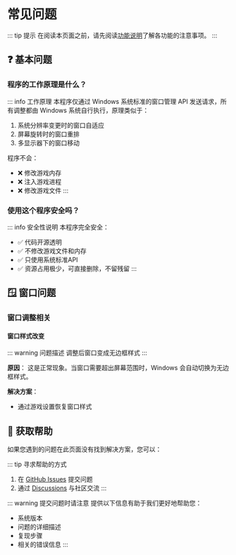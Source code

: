 # 常见问题

::: tip 提示
在阅读本页面之前，请先阅读[功能说明](/zh/guide/features)了解各功能的注意事项。
:::

## ❓ 基本问题

### 程序的工作原理是什么？

::: info 工作原理
本程序仅通过 Windows 系统标准的窗口管理 API 发送请求，所有调整都由 Windows 系统自行执行，原理类似于：

1. 系统分辨率变更时的窗口自适应
2. 屏幕旋转时的窗口重排
3. 多显示器下的窗口移动

程序不会：
- ❌ 修改游戏内存
- ❌ 注入游戏进程
- ❌ 修改游戏文件
:::

### 使用这个程序安全吗？

::: info 安全性说明
本程序完全安全：

- ✅ 代码开源透明
- ✅ 不修改游戏文件和内存
- ✅ 只使用系统标准API
- ✅ 资源占用极少，可直接删除，不留残留
:::

## 🪟 窗口问题

### 窗口调整相关

#### 窗口样式改变

::: warning 问题描述
调整后窗口变成无边框样式
:::

**原因**：
这是正常现象。当窗口需要超出屏幕范围时，Windows 会自动切换为无边框样式。

**解决方案**：
- 通过游戏设置恢复窗口样式

## 💬 获取帮助

如果您遇到的问题在此页面没有找到解决方案，您可以：

::: tip 寻求帮助的方式
1. 在 [GitHub Issues](https://github.com/ChanIok/SpinningMomo/issues) 提交问题
2. 通过 [Discussions](https://github.com/ChanIok/SpinningMomo/discussions) 与社区交流
:::

::: warning 提交问题时请注意
提供以下信息有助于我们更好地帮助您：
- 系统版本
- 问题的详细描述
- 复现步骤
- 相关的错误信息
::: 
